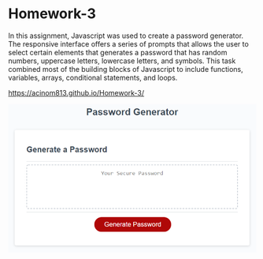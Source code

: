 # Homework-3

In this assignment, Javascript was used to create a password generator. The responsive interface offers a series of prompts that allows the user to select certain elements that generates a password that has random numbers, uppercase letters, lowercase letters, and symbols. This task combined most of the building blocks of Javascript to include functions, variables, arrays, conditional statements, and loops.

https://acinom813.github.io/Homework-3/

![](assets/03-javascript-homework-demo.png)
